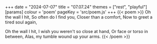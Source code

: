 +++
date = "2024-07-07"
title = "07.07.24"
themes = ["rest", "playful"]
[params]
  colour = 'poem'
  pageKey = 'src/poem.js'
+++
{{< poem >}}
Oh the wall I hit,
So often do I find you,
Closer than a comfort,
Now to greet a tired soul again,

Oh the wall I hit,
I wish you weren't so close at hand,
Or face or torso in between,
Alas, my tumble wound up your arms.
{{< /poem >}}